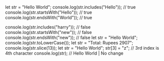 let str = "Hello World";
console.log(str.includes("Hello")); // true
console.log(str.startsWith("Hello")); // true
console.log(str.endsWith("World")); // true

console.log(str.includes("harry")); // false
console.log(str.startsWith("new")); // false
console.log(str.endsWith("new")); // false
let str = "Hello World";
console.log(str.toLowerCase());
let str = "Total: Rupees 2907";
console.log(str.slice(13));
let str = "Hello World";
str[3] = "z"; // 3rd index is 4th character 
console.log(str); // Hello World | No change
